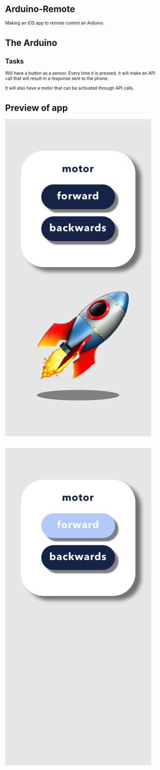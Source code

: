 # Arduino-Remote
Making an iOS app to remote control an Arduino.

# The Arduino
## Tasks
Will have a button as a sensor. Every time it is pressed, it will make an API call that will result in a response sent to the phone.

It will also have a motor that can be activated through API calls.

# Preview of app
![1](/img/1.png)<br><br><br>![2](/img/2.png)

<br><br>
